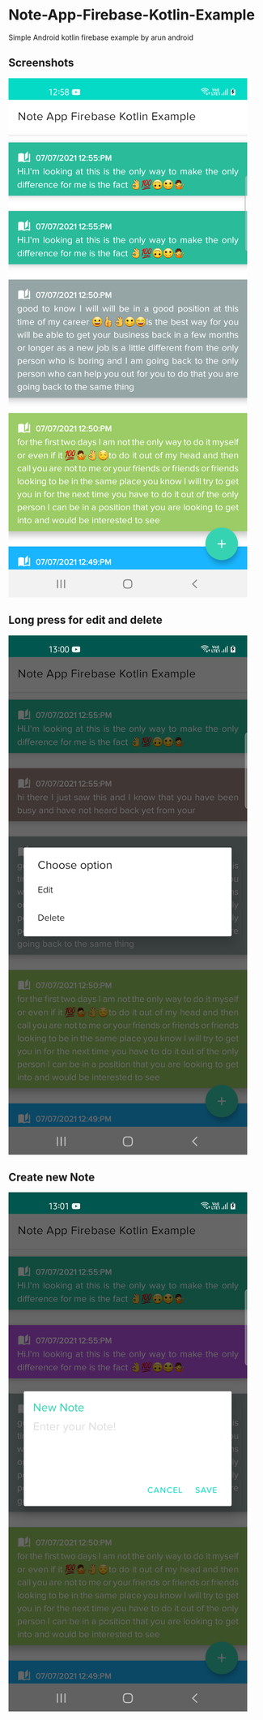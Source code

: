 # Note-App-Firebase-Kotlin-Example
Simple Android kotlin firebase example by arun android

Screenshots
-----------
![Alt text](/screen/img1.png?raw=true "App SceenShot") 

## Long press for edit and delete

![Alt text](/screen/img2.png?raw=true "App SceenShot")

## Create new Note

![Alt text](/screen/img3.png?raw=true "App SceenShot")
